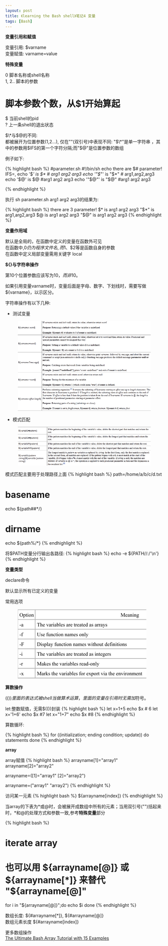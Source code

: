 ```yaml
---
layout: post
title: 《learning the Bash shell》笔记4 变量
tags: [Bash]
---
```


**变量引用和赋值**

变量引用: $varname  
变量赋值: varname=value


**特殊变量**

0  脚本名称或shell名称   
1, 2..    脚本的参数  
#  脚本参数个数，从$1开始算起   
$  当前shell的pid  
?  上一条shell的退出状态

$\*与$@的不同:   
都被展开为位置参数($1,$2...), 仅在""(双引号)中表现不同:
"$\*"是单一字符串 ，其中的参数用$IFS的第一个字符分隔;而"$@"是位置参数的数组

例子如下:

{% highlight bash %}
#parameter.sh
#!/bin/sh
echo there are $# parameter!
IFS=,
echo '$*' is $*        # arg1 arg2 arg3
echo '"$*"' is "$*"    # arg1,arg2,arg3
echo '$@' is $@    #arg1 arg2 arg3
echo '"$@"' is "$@"    #arg1 arg2 arg3

{% endhighlight %}

执行 sh parameter.sh arg1 arg2 arg3的结果为:  

{% highlight bash %}
there are 3 parameter!
$* is arg1 arg2 arg3
"$*" is arg1,arg2,arg3
$@ is arg1 arg2 arg3
"$@" is arg1 arg2 arg3
{% endhighlight %}


**变量作用域**

默认是全局的，在函数中定义的变量在函数外可见  
在函数中,$0仍为程序文件名,而$1、$2等是函数自身的参数   
在函数中定义局部变量需用关键字 local   

**${}与字符串操作**

第10个位置参数应该写为${10}，而非$10。   

如果引用变量varname时，变量后面是字母、数字、下划线时，需要写做${varname}，以示区分。

字符串操作有以下几种:

+   测试变量
<figure>
<a href="/images/test-variable.jpg"><img src="/images/test-variable.jpg"></a>
</figure>

+   模式匹配
<figure>
<a href="/images/pattern-matched.jpg"><img src="/images/pattern-matched.jpg"></a>
</figure>

模式匹配主要用于处理路径上面
{% highlight bash %}
path=/home/a/b/c/d.txt
# basename
echo ${path##*/}
# dirname
echo ${path%/*}
{% endhighlight %}

将$PATH变量分行输出各路径:
{% highlight bash %}
echo -e ${PATH//:/'\n'}
{% endhighlight %}

**变量类型**

declare命令

默认显示所有已定义的变量

常用选项
<figure>
<a href="/images/declare.jpg"><img src="/images/declare.jpg"></a>
</figure>

**算数操作**

$(( ))里面的表达式被shell当做算术运算，里面的变量在引用时无需加$符号。

let:整数赋值，无需$(())封装
{% highlight bash %}
let x=1+5
echo $x   # 6
let x='1+6'
echo $x   #7
let x="1+7"
echo $x  #8
{% endhighlight %}

算数循环:

{% highlight bash %}
for ((initialization; ending condition; update))
do
    statements
done
{% endhighlight %}

**array**

array赋值
{% highlight bash %}
arrayname[1]="array1"
arrayname[2]="array2"

arrayname=([1]="array1" [2]="array2")

arrayname=("array1" "array2")
{% endhighlight %}

访问某一元素
{% highlight bash %}
${arrayname[index]}
{% endhighlight %}

当array的下表为\*或@时，会被展开成数组中所有的元素；当用双引号("")括起来时，\*和@的处理方式和参数一致,参考**特殊变量**部分

{% highlight bash %}
# iterate array
# 也可以用 ${arrayname[@]} 或 ${arrayname[*]} 来替代 "${arrayname[@]"
for i in "${arrayname[@]}";do
    echo $i
done
{% endhighlight %}

数组长度: ${#arrayname[*]}, ${#arrayname[@]}    
数组元素长度 ${#arrayname[index]}

更多数组操作    
[The Ultimate Bash Array Tutorial with 15 Examples](http://www.thegeekstuff.com/2010/06/bash-array-tutorial/)
